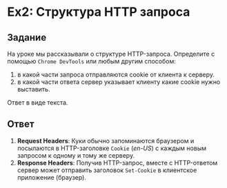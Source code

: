 # Ex2: Структура HTTP запроса
## Задание
На уроке мы рассказывали о структуре HTTP-запроса. 
Определите с помощью `Chrome DevTools` или любым другим способом:

1) в какой части запроса отправляются cookie от клиента к серверу.
2) в какой части ответа сервер указывает клиенту какие cookie нужно выставить.

Ответ в виде текста.

## Ответ

1) **Request Headers**: Куки обычно запоминаются браузером и посылаются в HTTP-заголовке `Cookie` (_en-US_) с каждым 
новым запросом к одному и тому же серверу.
2) **Response Headers**: Получив HTTP-запрос, вместе с HTTP-ответом сервер может отправить заголовок `Set-Cookie` 
в клиентское приложение (браузер).